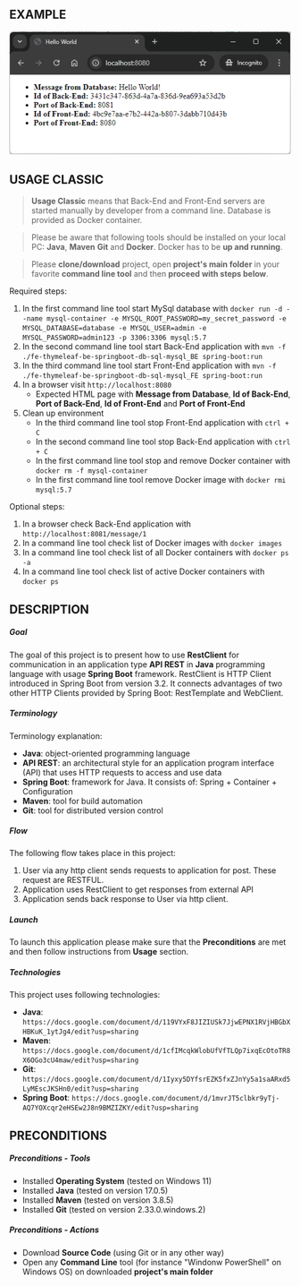 EXAMPLE
-------

![My Image](readme-images/image-01.png)


USAGE CLASSIC
-------------

> **Usage Classic** means that Back-End and Front-End servers are started manually by developer from a command line. Database is provided as Docker container.

> Please be aware that following tools should be installed on your local PC: **Java**, **Maven** **Git** and **Docker**. Docker has to be **up and running**. 

> Please **clone/download** project, open **project's main folder** in your favorite **command line tool** and then **proceed with steps below**. 

Required steps:
1. In the first command line tool start MySql database with `docker run -d --name mysql-container -e MYSQL_ROOT_PASSWORD=my_secret_password -e MYSQL_DATABASE=database -e MYSQL_USER=admin -e MYSQL_PASSWORD=admin123 -p 3306:3306 mysql:5.7`
1. In the second command line tool start Back-End application with `mvn -f ./fe-thymeleaf-be-springboot-db-sql-mysql_BE spring-boot:run`
1. In the third command line tool start Front-End application with `mvn -f ./fe-thymeleaf-be-springboot-db-sql-mysql_FE spring-boot:run`
1. In a browser visit `http://localhost:8080`
   * Expected HTML page with **Message from Database**, **Id of Back-End**, **Port of Back-End**, **Id of Front-End** and **Port of Front-End** 
1. Clean up environment 
     * In the third command line tool stop Front-End application with `ctrl + C`
     * In the second command line tool stop Back-End application with `ctrl + C`
     * In the first command line tool stop and remove Docker container with `docker rm -f mysql-container`
     * In the first command line tool remove Docker image with `docker rmi mysql:5.7`

Optional steps:
1. In a browser check Back-End application with `http://localhost:8081/message/1`
1. In a command line tool check list of Docker images with `docker images`
1. In a command line tool check list of all Docker containers with `docker ps -a`
1. In a command line tool check list of active Docker containers with `docker ps`


DESCRIPTION
-----------

##### Goal
The goal of this project is to present how to use **RestClient** for communication in an application type **API REST** in **Java** programming language with usage **Spring Boot** framework. RestClient is HTTP Client introduced in Spring Boot from version 3.2. It connects advantages of two other HTTP Clients provided by Spring Boot: RestTemplate and WebClient.

##### Terminology
Terminology explanation:
* **Java**: object-oriented programming language
* **API REST**: an architectural style for an application program interface (API) that uses HTTP requests to access and use data
* **Spring Boot**: framework for Java. It consists of: Spring + Container + Configuration
* **Maven**: tool for build automation
* **Git**: tool for distributed version control

##### Flow
The following flow takes place in this project:
1. User via any http client sends requests to application for post. These request are RESTFUL.
1. Application uses RestClient to get responses from external API
1. Application sends back response to User via http client.

##### Launch
To launch this application please make sure that the **Preconditions** are met and then follow instructions from **Usage** section.

##### Technologies
This project uses following technologies:
* **Java**: `https://docs.google.com/document/d/119VYxF8JIZIUSk7JjwEPNX1RVjHBGbXHBKuK_1ytJg4/edit?usp=sharing`
* **Maven**: `https://docs.google.com/document/d/1cfIMcqkWlobUfVfTLQp7ixqEcOtoTR8X6OGo3cU4maw/edit?usp=sharing`
* **Git**: `https://docs.google.com/document/d/1Iyxy5DYfsrEZK5fxZJnYy5a1saARxd5LyMEscJKSHn0/edit?usp=sharing`
* **Spring Boot**: `https://docs.google.com/document/d/1mvrJT5clbkr9yTj-AQ7YOXcqr2eHSEw2J8n9BMZIZKY/edit?usp=sharing`


PRECONDITIONS
-------------

##### Preconditions - Tools
* Installed **Operating System** (tested on Windows 11)
* Installed **Java** (tested on version 17.0.5)
* Installed **Maven** (tested on version 3.8.5)
* Installed **Git** (tested on version 2.33.0.windows.2)


##### Preconditions - Actions
* Download **Source Code** (using Git or in any other way) 
* Open any **Command Line** tool (for instance "Windonw PowerShell" on Windows OS) on downloaded **project's main folder**